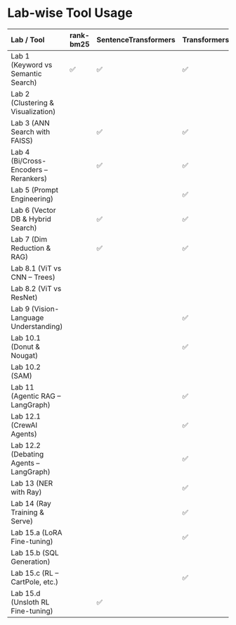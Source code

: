 # Lab-wise Tool Usage

| Lab / Tool                             | rank-bm25   | SentenceTransformers   | Transformers   | PyTorch   | Torchvision   | Pandas   | NumPy   | Matplotlib   | scikit-learn   | SciPy   | FAISS   | Qdrant   | LangGraph   | CrewAI   | Ray   | PEFT   | Unsloth   | SAM   | CLIP   | BLIP   | LLaVA   | Nougat   | Gym   |
|:---------------------------------------|:------------|:-----------------------|:---------------|:----------|:--------------|:---------|:--------|:-------------|:---------------|:--------|:--------|:---------|:------------|:---------|:------|:-------|:----------|:------|:-------|:-------|:--------|:---------|:------|
| Lab 1 (Keyword vs Semantic Search)     | ✅          | ✅                     | ✅             |           |               | ✅       | ✅      |              |                |         |         |          |             |          |       |        |           |       |        |        |         |          |       |
| Lab 2 (Clustering & Visualization)     |             |                        |                |           |               | ✅       | ✅      | ✅           | ✅             | ✅      |         |          |             |          |       |        |           |       |        |        |         |          |       |
| Lab 3 (ANN Search with FAISS)          |             | ✅                     | ✅             |           |               | ✅       | ✅      |              |                |         | ✅      |          |             |          |       |        |           |       |        |        |         |          |       |
| Lab 4 (Bi/Cross-Encoders – Rerankers)  |             | ✅                     | ✅             | ✅        |               |          |         |              |                |         |         |          |             |          |       |        |           |       |        |        |         |          |       |
| Lab 5 (Prompt Engineering)             |             |                        | ✅             |           |               |          |         |              |                |         |         |          |             |          |       |        |           |       |        |        |         |          |       |
| Lab 6 (Vector DB & Hybrid Search)      |             | ✅                     | ✅             |           |               |          |         |              |                |         |         | ✅       |             |          |       |        |           |       |        |        |         |          |       |
| Lab 7 (Dim Reduction & RAG)            |             | ✅                     | ✅             |           |               |          |         |              | ✅             |         |         |          |             |          |       |        |           |       |        |        |         |          |       |
| Lab 8.1 (ViT vs CNN – Trees)           |             |                        |                | ✅        | ✅            |          | ✅      |              |                |         |         |          |             |          |       |        |           |       |        |        |         |          |       |
| Lab 8.2 (ViT vs ResNet)                |             |                        |                | ✅        | ✅            |          | ✅      |              |                |         |         |          |             |          |       |        |           |       |        |        |         |          |       |
| Lab 9 (Vision-Language Understanding)  |             |                        | ✅             | ✅        |               |          |         |              |                |         |         |          |             |          |       |        |           |       | ✅     | ✅     | ✅      |          |       |
| Lab 10.1 (Donut & Nougat)              |             |                        | ✅             | ✅        |               |          |         |              |                |         |         |          |             |          |       |        |           | ✅    |        |        |         | ✅       |       |
| Lab 10.2 (SAM)                         |             |                        |                | ✅        |               |          |         |              |                |         |         |          |             |          |       |        |           |       |        |        |         |          |       |
| Lab 11 (Agentic RAG – LangGraph)       |             |                        | ✅             |           |               |          |         |              |                |         |         |          | ✅          |          |       |        |           |       |        |        |         |          |       |
| Lab 12.1 (CrewAI Agents)               |             |                        | ✅             |           |               |          |         |              |                |         |         |          |             | ✅       |       |        |           |       |        |        |         |          |       |
| Lab 12.2 (Debating Agents – LangGraph) |             |                        | ✅             |           |               |          |         |              |                |         |         |          | ✅          |          |       |        |           |       |        |        |         |          |       |
| Lab 13 (NER with Ray)                  |             |                        | ✅             |           |               |          |         |              |                |         |         |          |             |          | ✅    |        |           |       |        |        |         |          |       |
| Lab 14 (Ray Training & Serve)          |             |                        | ✅             |           |               |          |         |              |                |         |         |          |             |          | ✅    |        |           |       |        |        |         |          |       |
| Lab 15.a (LoRA Fine-tuning)            |             |                        | ✅             | ✅        |               |          |         |              |                |         |         |          |             |          |       | ✅     |           |       |        |        |         |          |       |
| Lab 15.b (SQL Generation)              |             |                        |                |           |               |          |         |              |                |         |         |          |             |          |       |        |           |       |        |        |         |          |       |
| Lab 15.c (RL – CartPole, etc.)         |             |                        | ✅             |           |               |          |         |              |                |         |         |          |             |          |       |        |           |       |        |        |         |          | ✅    |
| Lab 15.d (Unsloth RL Fine-tuning)      |             | ✅                     |                | ✅        |               |          |         |              |                |         |         |          |             |          |       |        | ✅        |       |        |        |         |          |       |